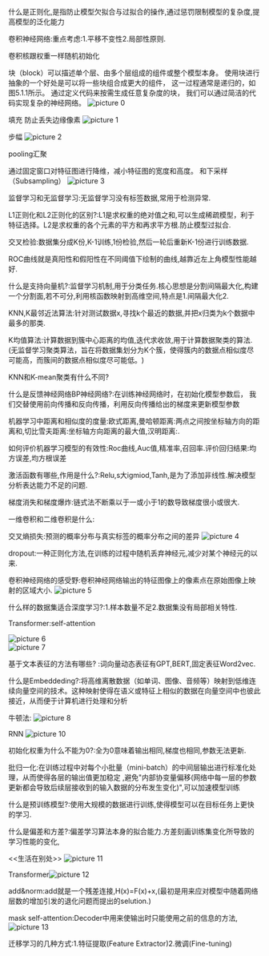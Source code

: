 什么是正则化,是指防止模型欠拟合与过拟合的操作,通过惩罚限制模型的复杂度,提高模型的泛化能力

卷积神经网络:重点考虑:1.平移不变性2.局部性原则.

卷积核跟权重一样随机初始化

块（block）可以描述单个层、由多个层组成的组件或整个模型本身。 使用块进行抽象的一个好处是可以将一些块组合成更大的组件， 这一过程通常是递归的，如 图5.1.1所示。 通过定义代码来按需生成任意复杂度的块， 我们可以通过简洁的代码实现复杂的神经网络。
![picture 0](../images/f20ddcc64f2fee37bda290869ff21757138760682269ddcffd2c48f57bfc7954.png)  

填充
防止丢失边缘像素
![picture 1](../images/56c8c9c8b1361cb54ead5955e6c7bc6ec54cff949d56bc7144e8799ba71c0648.png)  

步幅
![picture 2](../images/ee0f0efa12e2b6b171de5d7874295400f74045c77e975fa021e16cfe255676a9.png)  

pooling汇聚


通过固定窗口对特征图进行降维，减小特征图的宽度和高度。 和下采样（Subsampling）
![picture 3](../images/a4a3751d30eefeda6e9f4547bfc442b7aa3fa7e8b569d6bea7f6b4bc7f412050.png)  

监督学习和无监督学习:无监督学习没有标签数据,常用于检测异常.

L1正则化和L2正则化的区别?:L1是求权重的绝对值之和,可以生成稀疏模型，利于特征选择。L2是求权重的各个元素的平方和再求平方根.防止模型过拟合.

交叉检验:数据集分成K份,K-1训练,1份检验,然后一轮后重新K-1份进行训练数据.

ROC曲线就是真阳性和假阳性在不同阈值下绘制的曲线,越靠近左上角模型性能越好.

什么是支持向量机?:监督学习机制,用于分类任务.核心思想是分割间隔最大化,构建一个分割面,若不可分,利用核函数映射到高维空间,特点是1.间隔最大化2.

KNN,K最邻近法算法:针对测试数据x,寻找k个最近的数据,并把x归类为k个数据中最多的那类.

K均值算法:计算数据到簇中心距离的均值,迭代求收敛,用于计算数据聚类的算法.(无监督学习聚类算法，旨在将数据集划分为K个簇，使得簇内的数据点相似度尽可能高，而簇间的数据点相似度尽可能低。​)

KNN和K-mean聚类有什么不同?

什么是反馈神经网络BP神经网络?:在训练神经网络时，在初始化模型参数后， 我们交替使用前向传播和反向传播，利用反向传播给出的梯度来更新模型参数

机器学习中距离和相似度的度量:欧式距离,曼哈顿距离:两点之间按坐标轴方向的距离和,切比雪夫距离:坐标轴方向距离的最大值,汉明距离:.

如何评价机器学习模型的有效性:Roc曲线,Auc值,精准率,召回率.评价回归结果:均方误差,均方根误差

激活函数有哪些,作用是什么?:Relu,s大igmiod,Tanh,是为了添加非线性.解决模型分析表达能力不足的问题.

梯度消失和梯度爆炸:链式法不断乘以于一或小于1的数导致梯度很小或很大.

一维卷积和二维卷积是什么:

交叉熵损失:预测的概率分布与真实标签的概率分布之间的差异
![picture 4](../images/0ab3056817e1b573dcec06c98aa6a3fd5c3553424d402bdc9da13c8dcaac52d2.png)  

dropout:一种正则化方法,在训练的过程中随机丢弃神经元,减少对某个神经元的以来.

卷积神经网络的感受野:卷积神经网络输出的特征图像上的像素点在原始图像上映射的区域大小.
![picture 5](../images/2fc6214a50197396397cab72383dcef8b383a5d12021aec9b0615ba713394a0a.png)  

什么样的数据集适合深度学习?:1.样本数量不足2.数据集没有局部相关特性.

Transformer:self-attention

![picture 6](../images/5cb3c766de91d0b8ec07c36bd9240c8d158e8e8704e54dbe8418cb44cd48324c.png)  
![picture 7](../images/dfe8b291646f64303a454dbcac9b98365578811963d74845d3316f3b1ad073f0.png)  


基于文本表征的方法有哪些? :词向量动态表征有GPT,BERT,固定表征Word2vec.

什么是Embeddeding?:将高维离散数据（如单词、图像、音频等）映射到低维连续向量空间的技术。​这种映射使得在语义或特征上相似的数据在向量空间中也彼此接近，从而便于计算机进行处理和分析

牛顿法:
![picture 8](../images/8b78fcba1f5343f51bc8d6478d0ec0b12494981a011847c7a8fe69efba8037fe.png)  


RNN
![picture 10](../images/5cd7787b5a09e331713963843ff24858a50c6f085fe9b9411e2aed0db9b349cc.png)  

初始化权重为什么不能为0?:全为0意味着输出相同,梯度也相同,参数无法更新.

批归一化:在训练过程中对每个小批量（mini-batch）的中间层输出进行标准化处理，从而使得各层的输出值更加稳定 ,避免"内部协变量偏移(网络中每一层的参数更新都会导致后续层接收到的输入数据的分布发生变化)",可以加速模型训练

什么是预训练模型?:使用大规模的数据进行训练,使得模型可以在目标任务上更快的学习.

什么是偏差和方差?:偏差学习算法本身的拟合能力.方差刻画训练集变化所导致的学习性能的变化,

<<生活在别处>>
![picture 11](../images/668113d150a5a775ce99982ad202e9237b70392a380b64583aa4e40441baa0d2.png)  

Transformer![picture 12](../images/25409200c710ecbca4b9b13f2cb8301c61400b306dfaf956ffa9c33647ed09bd.png)  

add&norm:add就是一个残差连接,H(x)=F(x)+x,(最初是用来应对模型中随着网络层数的增加引发的退化问题而提出的selution.)

mask self-attention:Decoder中用来使输出时只能使用之前的信息的方法,
![picture 13](../images/b2391ff93ae5bc7e9cd29460592712a3528eb4573ad868b957e25eed0aa4e9a0.png)  

迁移学习的几种方式:1.特征提取(Feature Extractor)2.微调(Fine-tuning)
